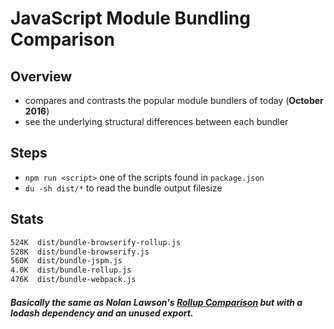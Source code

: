 # JavaScript Module Bundling Comparison

## Overview
- compares and contrasts the popular module bundlers of today (**October 2016**)
- see the underlying structural differences between each bundler

## Steps
- `npm run <script>` one of the scripts found in `package.json`
- `du -sh dist/*` to read the bundle output filesize

## Stats
```sh
524K  dist/bundle-browserify-rollup.js
528K  dist/bundle-browserify.js
560K  dist/bundle-jspm.js
4.0K  dist/bundle-rollup.js
476K  dist/bundle-webpack.js
```

##### Basically the same as Nolan Lawson's [Rollup Comparison](https://github.com/nolanlawson/rollup-comparison) but with a lodash dependency and an unused export.
